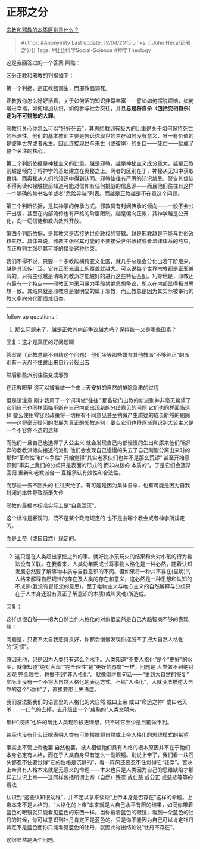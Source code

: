 # 正邪之分
[宗教和邪教的本质区别是什么？](https://www.zhihu.com/question/21293752/answer/45205306)

> Author: #Anonymity 
Last update: *19/04/2015* 
Links: [[John Hexa/正邪之分]]
Tags: #社会科学Social-Science #神学Theology 

这是我回答过的一个答案 照贴：

  

区分正教和邪教的判据如下：

第一个判据，是正教强调生，而邪教强调死。

正教教你怎么好好活着，关于如何活的知识非常丰富——譬如如何摆脱烦恼，如何增进幸福，如何增加认识，如何参与社会交往，并且**总是将自杀（包括变相自杀）定为不可饶恕的大罪**。

邪教只关心你怎么可以“好好死去”，其思想教训有极大的比重是关于如何保持死亡的圣洁性。他们的基本教训主要是告诉你现世的生存如何没有意义，唯一有价值的是彼岸世界或者永生。因此连接现世与来世（或彼岸）的关口——死亡——就成了整个关注的核心。

第二个判断依据是神秘主义的比重。越是邪教，越是神秘主义成分重大，越是正教则越是倾向于将神学的基础建立在奥秘之上。两者的区别在于，神秘从无知中获取畏惧，而奥秘从人们的知识中得到认同。邪教往往有严厉的知识禁忌，警告其信徒不得阅读和接触提前知道可能对信仰有任何挑战的信息源——而且他们往往有这样一个明确的禁书名单或者“危险异端”列表。而越是正教越是不在意这个问题。

第三个判断依据，是其神学的传承方式。邪教具有封闭传承的倾向——一般不会公开出版，甚至在内部流传也有严格的阶层限制。越是偏向正教，其神学越是公开化，向一切信徒和教内教外开放。

第四个判断依据，是其教义是否接纳世俗政权的管辖。越是邪教越是不能与世俗政权共存。具体来说，邪教主张尽其可能的不要接受世俗政权或者法律体系的约束，而正教则主张尽其可能的接受这种约束。

我们不得不说，只要一个宗教能横跨亚文化区，就几乎总是会分化出若干阶层来。越是其流传广泛，它在[正邪光谱](https://www.zhihu.com/search?q=%E6%AD%A3%E9%82%AA%E5%85%89%E8%B0%B1&search_source=Entity&hybrid_search_source=Entity&hybrid_search_extra=%7B%22sourceType%22%3A%22answer%22%2C%22sourceId%22%3A45205306%7D)上的覆盖就越大。可以说每个世界宗教都是正邪兼有的。只有主张越是清晰的教派才能越好的进行这些特征匹配。巧妙地是，邪教还有最有一个特点——邪教因为采用暴力手段禁绝思想争议，所以在内部显得极其思想一致。其结果就是邪教总是很明显的属于邪教，而正教总是因为其实际被奉行的教义多向分化而很难归类。

---

follow up questions：

1. 那么问题来了，越是正教其内部争议越大吗？保持统一又是哪些因素？


回复：这才是真正的好问题啊

答案是【正教总是不纠结这个问题】 他们坐等那些嫌弃其他教派“不够纯正”的派别有一天忍不住跳出来自行分裂出去

然后那些派别往往变成邪教

在正教眼里 这可以被看做一个由上天安排的自然的排除杂质的过程

但是请注意 刚才我用了一个词叫做“往往” 那些破门出教的新派别并非毫无希望了 它们自己也同样面临不断在自己内部出现新的分歧意见的问题 它们也同样面临选择 要么使用零容忍政策将一切稍有不同意见甚至稍微产生质疑的成员断然的剔除——这将毫无疑问的发展为真正的[邪教派别](https://www.zhihu.com/search?q=%E9%82%AA%E6%95%99%E6%B4%BE%E5%88%AB&search_source=Entity&hybrid_search_source=Entity&hybrid_search_extra=%7B%22sourceType%22%3A%22answer%22%2C%22sourceId%22%3A45205306%7D)；要么它们也将逐渐意识到[大公主义](https://www.zhihu.com/search?q=%E5%A4%A7%E5%85%AC%E4%B8%BB%E4%B9%89&search_source=Entity&hybrid_search_source=Entity&hybrid_search_extra=%7B%22sourceType%22%3A%22answer%22%2C%22sourceId%22%3A45205306%7D)是一个不容你不选的选择

而他们一旦自己也选择了大公主义 就会发现自己内部慢慢的生出和原来他们所摒弃的老教派倾向接近的派别 他们会发现自己慢慢的失去了自己刚刚分离出来时的那种“革命性”和“斗争性” 开始觉得“其实老家伙们也并不是那么荒谬” 甚至开始意识到“事实上我们的分歧只是表面的形式的 而非内核的 本质的”。于是它们会逐渐回归 重新和老教派合一 互相承认有效性和合法性。

而那些一去不回头的 往往灭绝了。有可能是因为集体自杀，也有可能是因为自我封闭的本性导致渐渐失传

邪教的最根本标准实际上是“自我湮灭”。

这个标准是客观的，既不是某个政府规定的 也不是由哪个教会或者神学所规定的。

而是上帝（或曰自然）规定的。

----

2. 这只是在人类超出掌控之外的事。就好比小孩玩火的结果和火对小孩的行为看法没有关联。在我看来，人类幼年期成长将事物人格化是一种必然，随着认知发展必然要了解事物本质与自我意识的不同。但如果将一种并不存在(显明)的人格来解释自然规律的存在及人类的存在和意义，这必然是一种思想和认知的不成熟(我没有冒犯您的意思)。至于唯物主义与唯心主义的自然解释与分歧只在于人本身还没有真正了解意识的本质(或叫灵魂)所造成。


回复：

这样想很自然——把大自然当作人格化的对象很显然是自己大脑智商不够的表现嘛！  
  
问题是，只要不太自我感觉良好，你都会慢慢发现你摆脱不了把大自然人格化的“习惯”。  
  
原因无他，只是因为人类只有这么个水平。人类知道“不要人格化”是个“更好”的水平，就像知道“绝对客观”“完全理性”是“更好的态度”一样。问题是 人类做不到绝对客观 完全理性，也做不到“非人格化”。就像刚才那句话——“受到大自然的报复” 实际上没有一个不将大自然人格化的表达方式。不给“人格化”，人就没法描述大自然的这个“动作”了，直接要患上失语症。  
  
我们没法把我们的语言里的人格化的大自然 或曰上帝 或曰“命运之神” 或曰老天爷……一口气的去掉，去升级出一个“成熟的”人类文明来。  
  
那种“成熟”也许的确比人类现阶段更理想，只不过它至少是目前做不到。  
  
甚至也没有什么证据表明人类有可能摆脱将自然或上帝人格化的思维模式的希望。  
  
事实上不管上帝也罢 自然也罢，被人相信祂们具有人格的根本原因并不在于祂们本身必定有人格，而在于人类自身只有这么一副眼镜。别说上帝了，我们看一块石头都忍不住要觉得“它的性格是沉静的”，看一阵风还要忍不住觉得它“轻浮”。否决上帝具有人格本来就是无意义的命题——本来也只是人类因为自己的思维缺陷才那样去认识上帝——这同样包括所谓上帝（自然）残忍 或仁慈 或公正 或慈悲等等的看法  
  
认识到“这些认知很幼稚”，并不足以拿来谈论“上帝本身是否存在”这样的命题。上帝本来不是人格的，“人格化的上帝”本来就是人自己水平有限的结果，如同你带着蓝色的眼镜就只能看见蓝色的东西一样。当你戴着蓝色的眼镜，看到一朵蓝色的牡丹的时候，你可以意识到牡丹肯定不是蓝色的。只是你不能因为自己可以肯定牡丹肯定不是蓝色而你只能看见蓝色的牡丹，就因此得出结论说“牡丹不存在”。  
  
这很显然是两个问题。